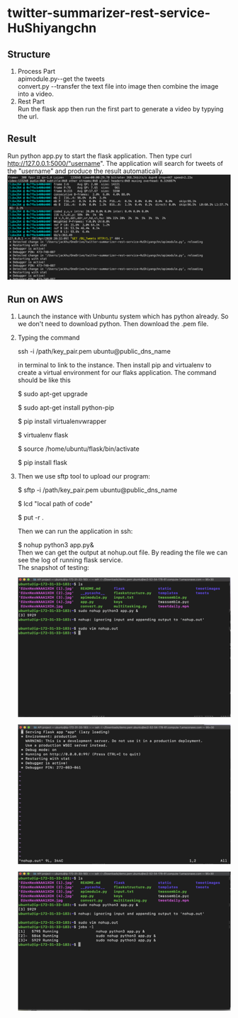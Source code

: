 # twitter-summarizer-rest-service-HuShiyangchn
## Structure ##
1. Process Part </br>
   apimodule.py--get the tweets </br>
   convert.py --transfer the text file into image then combine the image into a video. </br>
2. Rest Part</br>
   Run the flask app then run the first part to generate a video by typying the url.
## Result ##
Run python app.py to start the flask application.
Then type curl http://127.0.0.1:5000/"username". The application will search for tweets of the "username" and produce the result automatically.</br>
![image](https://github.com/BUEC500C1/twitter-summarizer-rest-service-HuShiyangchn/blob/master/image/result.png)
## Run on AWS ##
1. Launch the instance with Unbuntu system which has python already. So we don't need to download python. Then download the .pem file.
2. Typing the command <p> ssh -i /path/key_pair.pem ubuntu@public_dns_name</p>
in terminal to link to the instance. Then install pip and virtualenv to create a virtual environment for our flaks application. The command should be like this
        <p>$ sudo apt-get upgrade</p>
        <p>$ sudo apt-get install python-pip</p>
        <p>$ pip install virtualenvwrapper</p>
        <p>$ virtualenv flask</p>
        <p>$ source /home/ubuntu/flask/bin/activate</p>
        <p>$ pip install flask<p>
3. Then we use sftp tool to upload our program:
    <p>$ sftp -i /path/key_pair.pem ubuntu@public_dns_name
    </p>$ lcd "local path of code"
    <p> $ put -r .<p>
    Then we can run the application in ssh:
    <p>$ nohup python3 app.py&</br>
    Then we can get the output at nohup.out file.
    By reading the file we can see the log of running flask service.<br>
    The snapshot of testing:<br>
    
    ![image](https://github.com/BUEC500C1/twitter-summarizer-rest-service-HuShiyangchn/blob/modified/image/test.png)
    
    ![image](https://github.com/BUEC500C1/twitter-summarizer-rest-service-HuShiyangchn/blob/modified/image/test1.png)
    
    ![image](https://github.com/BUEC500C1/twitter-summarizer-rest-service-HuShiyangchn/blob/modified/image/test2.png)
